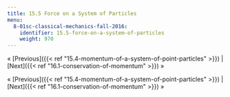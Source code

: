 ```yaml
---
title: 15.5 Force on a System of Particles
menu:
  8-01sc-classical-mechanics-fall-2016:
    identifier: 15.5-force-on-a-system-of-particles
    weight: 970
---
```

« [Previous]({{< ref "15.4-momentum-of-a-system-of-point-particles" >}}) | [Next]({{< ref "16.1-conservation-of-momentum" >}}) »

« [Previous]({{< ref "15.4-momentum-of-a-system-of-point-particles" >}}) | [Next]({{< ref "16.1-conservation-of-momentum" >}}) »
